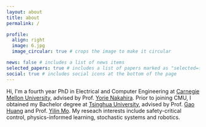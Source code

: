 ```yaml
---
layout: about
title: about
permalink: /

profile:
  align: right
  image: 6.jpg
  image_circular: true # crops the image to make it circular

news: false # includes a list of news items
selected_papers: true # includes a list of papers marked as "selected={true}"
social: true # includes social icons at the bottom of the page
---
```


Hi, I'm a fourth year PhD in Electrical and Computer Engineering at [Carnegie Mellon University](https://www.cmu.edu/), advised by Prof. [Yorie Nakahira](https://www.ece.cmu.edu/directory/bios/nakahira-yorie.html). Prior to joining CMU, I obtained my Bachelor degree at [Tsinghua University](https://www.tsinghua.edu.cn/en/), advised by Prof. [Gao Huang](https://www.gaohuang.net/) and Prof. [Yilin Mo](https://yilinmo.github.io/). My reseach interests include safety-critical control, physics-informed learning, stochastic systems and robotics.

